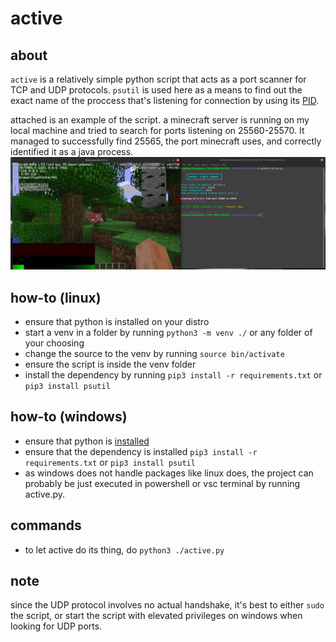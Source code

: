 # active

## about

`active` is a relatively simple python script that acts as a port scanner for TCP and UDP protocols. `psutil` is used here as a means to find out the exact name of the proccess that's listening for connection by using its [PID](https://en.wikipedia.org/wiki/Process_identifier).

attached is an example of the script. a minecraft server is running on my local machine and tried to search for ports listening on 25560-25570. It managed to successfully find 25565, the port minecraft uses, and correctly identified it as a java process. ![Alt text](/example.png)

## how-to (linux)
- ensure that python is installed on your distro 
- start a venv in a folder by running ```python3 -m venv ./``` or any folder of your choosing
- change the source to the venv by running ```source bin/activate```
- ensure the script is inside the venv folder
- install the dependency by running ```pip3 install -r requirements.txt``` or ```pip3 install psutil```

## how-to (windows)
- ensure that python is [installed](https://www.python.org/downloads/release/python-3131/)
- ensure that the dependency is installed ```pip3 install -r requirements.txt``` or ```pip3 install psutil```
- as windows does not handle packages like linux does, the project can probably be just executed in powershell or vsc terminal by running active.py.

## commands
- to let active do its thing, do ```python3 ./active.py```

## note
since the UDP protocol involves no actual handshake, it's best to either `sudo` the script, or start the script with elevated privileges on windows when looking for UDP ports.